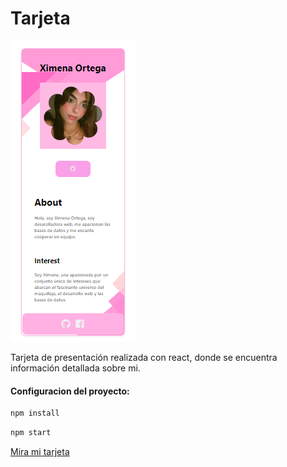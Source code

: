 <h1>Tarjeta</h1>

![](https://github.com/4910247Xro/Tar_digital/blob/main/Capturaaa.PNG)
<p>
  Tarjeta de presentación realizada con react, donde se encuentra información detallada sobre mi.
</p>

<h4>
  Configuracion del proyecto:
</h4>

```bash
npm install
```
```bash
npm start
```
[Mira mi tarjeta](https://4910247xro.github.io/Tar_digital/)
